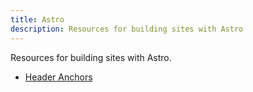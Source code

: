 ```yaml
---
title: Astro
description: Resources for building sites with Astro
---
```


Resources for building sites with Astro.

- [Header Anchors](https://caseyjamesperno.com/blog/astro-header-anchors/)
